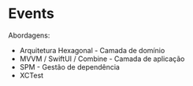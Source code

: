 # Events
Abordagens: 
- Arquitetura Hexagonal - Camada de domínio
- MVVM / SwiftUI / Combine - Camada de aplicação
- SPM - Gestão de dependência
- XCTest
